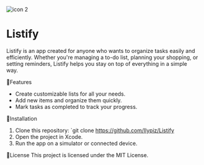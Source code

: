 


![icon 2](https://github.com/user-attachments/assets/9c6300a8-1c3d-4732-9b92-f74cb2dcf483)






# Listify
Listify is an app created for anyone who wants to organize tasks easily and efficiently. Whether you're managing a to-do list, planning your shopping, or setting reminders, Listify helps you stay on top of everything in a simple way.

🚀Features
* Create customizable lists for all your needs.
* Add new items and organize them quickly.
* Mark tasks as completed to track your progress.

🔨Installation
1. Clone this repository: `git clone <https://github.com/Ilypiz/Listify>
2. Open the project in Xcode.
3. Run the app on a simulator or connected device.

📑License
This project is licensed under the MIT License. 
